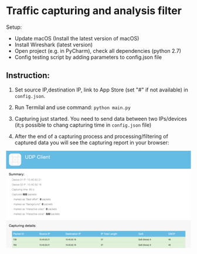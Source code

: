 
# Traffic capturing and analysis filter

[image1]: ./imgs/cap-report-example.png

Setup:

* Update macOS (Install the latest version of macOS)
* Install Wireshark (latest version)
* Open project (e.g. in PyCharm), check all dependencies (python 2.7)
* Config testing script by adding parameters to config.json file

## Instruction:

1. Set source IP,destination IP, link to App Store (set "#" if not available)  in `config.json`.

2. Run Termilal and use command: `python main.py`

3. Capturing just started. 
You need to send data between two IPs/devices (it;s possible to chang capturing time in `config.json` file)

4. After the end of a capturing process and processing/filtering of captured data 
you will see the capturing report in your browser:

![alt text][image1]
